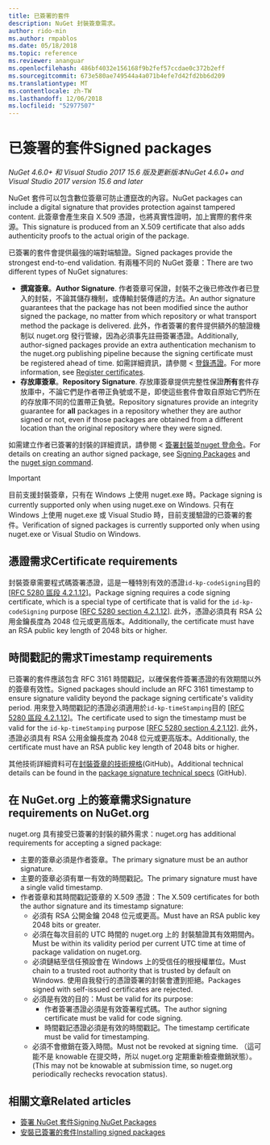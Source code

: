 ```yaml
---
title: 已簽署的套件
description: NuGet 封裝簽章需求。
author: rido-min
ms.author: rmpablos
ms.date: 05/18/2018
ms.topic: reference
ms.reviewer: ananguar
ms.openlocfilehash: 486bf4032e156168f9b2fef57ccdae0c372b2eff
ms.sourcegitcommit: 673e580ae749544a4a071b4efe7d42fd2bb6d209
ms.translationtype: MT
ms.contentlocale: zh-TW
ms.lasthandoff: 12/06/2018
ms.locfileid: "52977507"
---
```

# <a name="signed-packages"></a><span data-ttu-id="e16dc-103">已簽署的套件</span><span class="sxs-lookup"><span data-stu-id="e16dc-103">Signed packages</span></span>

<span data-ttu-id="e16dc-104">*NuGet 4.6.0+ 和 Visual Studio 2017 15.6 版及更新版本*</span><span class="sxs-lookup"><span data-stu-id="e16dc-104">*NuGet 4.6.0+ and Visual Studio 2017 version 15.6 and later*</span></span>

<span data-ttu-id="e16dc-105">NuGet 套件可以包含數位簽章可防止遭竄改的內容。</span><span class="sxs-lookup"><span data-stu-id="e16dc-105">NuGet packages can include a digital signature that provides protection against tampered content.</span></span> <span data-ttu-id="e16dc-106">此簽章會產生來自 X.509 憑證，也將真實性證明，加上實際的套件來源。</span><span class="sxs-lookup"><span data-stu-id="e16dc-106">This signature is produced from an X.509 certificate that also adds authenticity proofs to the actual origin of the package.</span></span>

<span data-ttu-id="e16dc-107">已簽署的套件會提供最強的端對端驗證。</span><span class="sxs-lookup"><span data-stu-id="e16dc-107">Signed packages provide the strongest end-to-end validation.</span></span> <span data-ttu-id="e16dc-108">有兩種不同的 NuGet 簽章：</span><span class="sxs-lookup"><span data-stu-id="e16dc-108">There are two different types of NuGet signatures:</span></span>
- <span data-ttu-id="e16dc-109">**撰寫簽章**。</span><span class="sxs-lookup"><span data-stu-id="e16dc-109">**Author Signature**.</span></span> <span data-ttu-id="e16dc-110">作者簽章可保證，封裝不之後已修改作者已登入的封裝，不論其儲存機制，或傳輸封裝傳遞的方法。</span><span class="sxs-lookup"><span data-stu-id="e16dc-110">An author signature guarantees that the package has not been modified since the author signed the package, no matter from which repository or what transport method the package is delivered.</span></span> <span data-ttu-id="e16dc-111">此外，作者簽署的套件提供額外的驗證機制以 nuget.org 發行管線，因為必須事先註冊簽署憑證。</span><span class="sxs-lookup"><span data-stu-id="e16dc-111">Additionally, author-signed packages provide an extra authentication mechanism to the nuget.org publishing pipeline because the signing certificate must be registered ahead of time.</span></span> <span data-ttu-id="e16dc-112">如需詳細資訊，請參閱 <<c0> [ 登錄憑證](#register-certificate-on-nugetorg)。</span><span class="sxs-lookup"><span data-stu-id="e16dc-112">For more information, see [Register certificates](#register-certificate-on-nugetorg).</span></span>
- <span data-ttu-id="e16dc-113">**存放庫簽章**。</span><span class="sxs-lookup"><span data-stu-id="e16dc-113">**Repository Signature**.</span></span> <span data-ttu-id="e16dc-114">存放庫簽章提供完整性保證**所有**套件存放庫中，不論它們是作者帶正負號或不是，即使這些套件會取自原始它們所在的存放庫不同的位置帶正負號。</span><span class="sxs-lookup"><span data-stu-id="e16dc-114">Repository signatures provide an integrity guarantee for **all** packages in a repository whether they are author signed or not, even if those packages are obtained from a different location than the original repository where they were signed.</span></span>   

<span data-ttu-id="e16dc-115">如需建立作者已簽署的封裝的詳細資訊，請參閱 <<c0> [ 簽署封裝](../create-packages/Sign-a-package.md)並[nuget 登命令](../tools/cli-ref-sign.md)。</span><span class="sxs-lookup"><span data-stu-id="e16dc-115">For details on creating an author signed package, see [Signing Packages](../create-packages/Sign-a-package.md) and the [nuget sign command](../tools/cli-ref-sign.md).</span></span>

> [!Important]
> <span data-ttu-id="e16dc-116">目前支援封裝簽章，只有在 Windows 上使用 nuget.exe 時。</span><span class="sxs-lookup"><span data-stu-id="e16dc-116">Package signing is currently supported only when using nuget.exe on Windows.</span></span> <span data-ttu-id="e16dc-117">只有在 Windows 上使用 nuget.exe 或 Visual Studio 時，目前支援驗證的已簽署的套件。</span><span class="sxs-lookup"><span data-stu-id="e16dc-117">Verification of signed packages is currently supported only when using nuget.exe or Visual Studio on Windows.</span></span>

## <a name="certificate-requirements"></a><span data-ttu-id="e16dc-118">憑證需求</span><span class="sxs-lookup"><span data-stu-id="e16dc-118">Certificate requirements</span></span>

<span data-ttu-id="e16dc-119">封裝簽章需要程式碼簽署憑證，這是一種特別有效的憑證`id-kp-codeSigning`目的 [[RFC 5280 區段 4.2.1.12](https://tools.ietf.org/html/rfc5280#section-4.2.1.12)]。</span><span class="sxs-lookup"><span data-stu-id="e16dc-119">Package signing requires a code signing certificate, which is a special type of certificate that is valid for the `id-kp-codeSigning` purpose [[RFC 5280 section 4.2.1.12](https://tools.ietf.org/html/rfc5280#section-4.2.1.12)].</span></span> <span data-ttu-id="e16dc-120">此外，憑證必須具有 RSA 公用金鑰長度為 2048 位元或更高版本。</span><span class="sxs-lookup"><span data-stu-id="e16dc-120">Additionally, the certificate must have an RSA public key length of 2048 bits or higher.</span></span>

## <a name="timestamp-requirements"></a><span data-ttu-id="e16dc-121">時間戳記的需求</span><span class="sxs-lookup"><span data-stu-id="e16dc-121">Timestamp requirements</span></span>

<span data-ttu-id="e16dc-122">已簽署的套件應該包含 RFC 3161 時間戳記，以確保套件簽署憑證的有效期間以外的簽章有效性。</span><span class="sxs-lookup"><span data-stu-id="e16dc-122">Signed packages should include an RFC 3161 timestamp to ensure signature validity beyond the package signing certificate's validity period.</span></span> <span data-ttu-id="e16dc-123">用來登入時間戳記的憑證必須適用於`id-kp-timeStamping`目的 [[RFC 5280 區段 4.2.1.12](https://tools.ietf.org/html/rfc5280#section-4.2.1.12)]。</span><span class="sxs-lookup"><span data-stu-id="e16dc-123">The certificate used to sign the timestamp must be valid for the `id-kp-timeStamping` purpose [[RFC 5280 section 4.2.1.12](https://tools.ietf.org/html/rfc5280#section-4.2.1.12)].</span></span> <span data-ttu-id="e16dc-124">此外，憑證必須具有 RSA 公用金鑰長度為 2048 位元或更高版本。</span><span class="sxs-lookup"><span data-stu-id="e16dc-124">Additionally, the certificate must have an RSA public key length of 2048 bits or higher.</span></span>

<span data-ttu-id="e16dc-125">其他技術詳細資料可在[封裝簽章的技術規格](https://github.com/NuGet/Home/wiki/Package-Signatures-Technical-Details)(GitHub)。</span><span class="sxs-lookup"><span data-stu-id="e16dc-125">Additional technical details can be found in the [package signature technical specs](https://github.com/NuGet/Home/wiki/Package-Signatures-Technical-Details) (GitHub).</span></span>

## <a name="signature-requirements-on-nugetorg"></a><span data-ttu-id="e16dc-126">在 NuGet.org 上的簽章需求</span><span class="sxs-lookup"><span data-stu-id="e16dc-126">Signature requirements on NuGet.org</span></span>

<span data-ttu-id="e16dc-127">nuget.org 具有接受已簽署的封裝的額外需求：</span><span class="sxs-lookup"><span data-stu-id="e16dc-127">nuget.org has additional requirements for accepting a signed package:</span></span>

- <span data-ttu-id="e16dc-128">主要的簽章必須是作者簽章。</span><span class="sxs-lookup"><span data-stu-id="e16dc-128">The primary signature must be an author signature.</span></span>
- <span data-ttu-id="e16dc-129">主要的簽章必須有單一有效的時間戳記。</span><span class="sxs-lookup"><span data-stu-id="e16dc-129">The primary signature must have a single valid timestamp.</span></span>
- <span data-ttu-id="e16dc-130">作者簽章和其時間戳記簽章的 X.509 憑證：</span><span class="sxs-lookup"><span data-stu-id="e16dc-130">The X.509 certificates for both the author signature and its timestamp signature:</span></span>
  - <span data-ttu-id="e16dc-131">必須有 RSA 公開金鑰 2048 位元或更高。</span><span class="sxs-lookup"><span data-stu-id="e16dc-131">Must have an RSA public key 2048 bits or greater.</span></span>
  - <span data-ttu-id="e16dc-132">必須在每次目前的 UTC 時間的 nuget.org 上的 封裝驗證其有效期間內。</span><span class="sxs-lookup"><span data-stu-id="e16dc-132">Must be within its validity period per current UTC time at time of package validation on nuget.org.</span></span>
  - <span data-ttu-id="e16dc-133">必須鏈結至信任預設會在 Windows 上的受信任的根授權單位。</span><span class="sxs-lookup"><span data-stu-id="e16dc-133">Must chain to a trusted root authority that is trusted by default on Windows.</span></span> <span data-ttu-id="e16dc-134">使用自我發行的憑證簽署的封裝會遭到拒絕。</span><span class="sxs-lookup"><span data-stu-id="e16dc-134">Packages signed with self-issued certificates are rejected.</span></span>
  - <span data-ttu-id="e16dc-135">必須是有效的目的：</span><span class="sxs-lookup"><span data-stu-id="e16dc-135">Must be valid for its purpose:</span></span> 
    - <span data-ttu-id="e16dc-136">作者簽署憑證必須是有效簽署程式碼。</span><span class="sxs-lookup"><span data-stu-id="e16dc-136">The author signing certificate must be valid for code signing.</span></span>
    - <span data-ttu-id="e16dc-137">時間戳記憑證必須是有效的時間戳記。</span><span class="sxs-lookup"><span data-stu-id="e16dc-137">The timestamp certificate must be valid for timestamping.</span></span>
  - <span data-ttu-id="e16dc-138">必須不會撤銷在簽入時間。</span><span class="sxs-lookup"><span data-stu-id="e16dc-138">Must not be revoked at signing time.</span></span> <span data-ttu-id="e16dc-139">（這可能不是 knowable 在提交時，所以 nuget.org 定期重新檢查撤銷狀態）。</span><span class="sxs-lookup"><span data-stu-id="e16dc-139">(This may not be knowable at submission time, so nuget.org periodically rechecks revocation status).</span></span>
  
  
## <a name="related-articles"></a><span data-ttu-id="e16dc-140">相關文章</span><span class="sxs-lookup"><span data-stu-id="e16dc-140">Related articles</span></span>

- [<span data-ttu-id="e16dc-141">簽署 NuGet 套件</span><span class="sxs-lookup"><span data-stu-id="e16dc-141">Signing NuGet Packages</span></span>](../create-packages/Sign-a-Package.md)
- [<span data-ttu-id="e16dc-142">安裝已簽署的套件</span><span class="sxs-lookup"><span data-stu-id="e16dc-142">Installing signed packages</span></span>](../consume-packages/installing-signed-packages.md)
